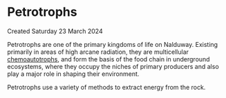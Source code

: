 # Petrotrophs
Created Saturday 23 March 2024

Petrotrophs are one of the primary kingdoms of life on Nalduway. Existing primarily in areas of high arcane radiation, they are multicellular [chemoautotrophs](https://en.wikipedia.org/wiki/Chemotroph#Chemoautotroph), and form the basis of the food chain in underground ecosystems, where they occupy the niches of primary producers and also play a major role in shaping their environment.

Petrotrophs use a variety of methods to extract energy from the rock.

